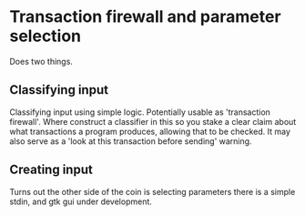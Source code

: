 # Transaction firewall and parameter selection
Does two things.

## Classifying input
Classifying input using simple logic. Potentially usable as 'transaction firewall'.
Where construct a classifier in this so you stake a clear claim about what
transactions a program produces, allowing that to be checked. It may also serve
as a 'look at this transaction before sending' warning.

## Creating input
Turns out the other side of the coin is selecting parameters there is a
simple stdin, and gtk gui under development.
